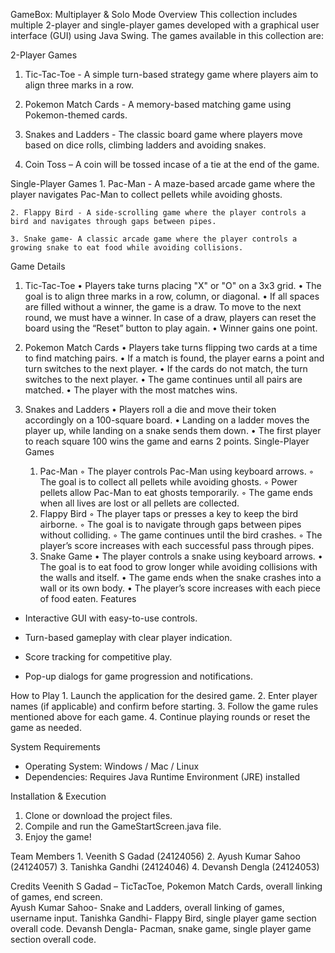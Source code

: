 GameBox: Multiplayer & Solo Mode
Overview
This collection includes multiple 2-player and single-player games developed with a graphical user interface (GUI) using Java Swing. The games available in this collection are:

2-Player Games
1. Tic-Tac-Toe - A simple turn-based strategy game where players aim to align three marks in a row.

2. Pokemon Match Cards - A memory-based matching game using Pokemon-themed cards.

3. Snakes and Ladders - The classic board game where players move based on dice rolls, climbing ladders and avoiding snakes.

4. Coin Toss – A coin will be tossed incase of a tie at the end of the game.

Single-Player Games
    1. Pac-Man - A maze-based arcade game where the player navigates Pac-Man to collect pellets while avoiding ghosts.

    2. Flappy Bird - A side-scrolling game where the player controls a bird and navigates through gaps between pipes.

    3. Snake game- A classic arcade game where the player controls a growing snake to eat food while avoiding collisions.


Game Details

1. Tic-Tac-Toe
    • Players take turns placing "X" or "O" on a 3x3 grid.
    • The goal is to align three marks in a row, column, or diagonal.
    • If all spaces are filled without a winner, the game is a draw. To move to the next round, we must have a winner. In case of a draw, players can reset the board using the “Reset” button to play again.
    • Winner gains one point.

2. Pokemon Match Cards
    • Players take turns flipping two cards at a time to find matching pairs.
    • If a match is found, the player earns a point and turn switches to the next player.
    • If the cards do not match, the turn switches to the next player.
    • The game continues until all pairs are matched.
    • The player with the most matches wins.

3. Snakes and Ladders
    • Players roll a die and move their token accordingly on a 100-square board.
    • Landing on a ladder moves the player up, while landing on a snake sends them down.
    • The first player to reach square 100 wins the game and earns 2 points.
Single-Player Games
    1. Pac-Man
        ◦ The player controls Pac-Man using keyboard arrows.
        ◦ The goal is to collect all pellets while avoiding ghosts.
        ◦ Power pellets allow Pac-Man to eat ghosts temporarily.
        ◦ The game ends when all lives are lost or all pellets are collected.
    2. Flappy Bird
        ◦ The player taps or presses a key to keep the bird airborne.
        ◦ The goal is to navigate through gaps between pipes without colliding.
        ◦ The game continues until the bird crashes.
        ◦ The player’s score increases with each successful pass through pipes.
    3. Snake Game
    • The player controls a snake using keyboard arrows.
    • The goal is to eat food to grow longer while avoiding collisions with the walls and itself.
    • The game ends when the snake crashes into a wall or its own body.
    • The player’s score increases with each piece of food eaten.
Features
- Interactive GUI with easy-to-use controls.
- Turn-based gameplay with clear player indication.

- Score tracking for competitive play.

- Pop-up dialogs for game progression and notifications.
       

How to Play
    1. Launch the application for the desired game.
    2. Enter player names (if applicable) and confirm before starting.
    3. Follow the game rules mentioned above for each game.
    4. Continue playing rounds or reset the game as needed.

System Requirements
- Operating System: Windows / Mac / Linux
- Dependencies: Requires Java Runtime Environment (JRE) installed


Installation & Execution
1. Clone or download the project files.
2. Compile and run the GameStartScreen.java file.
3. Enjoy the game!




Team Members
    1. Veenith S Gadad (24124056)
    2. Ayush Kumar Sahoo (24124057)
    3. Tanishka Gandhi (24124046)
    4. Devansh Dengla (24124053)

Credits
Veenith S Gadad – TicTacToe, Pokemon Match Cards, overall linking of games, end screen.             
                     Ayush Kumar Sahoo- Snake and Ladders, overall linking of games, username input.
                                      Tanishka Gandhi- Flappy Bird, single player game section overall code. 
                                                                                                         Devansh Dengla- Pacman, snake game, single player game section overall code.

